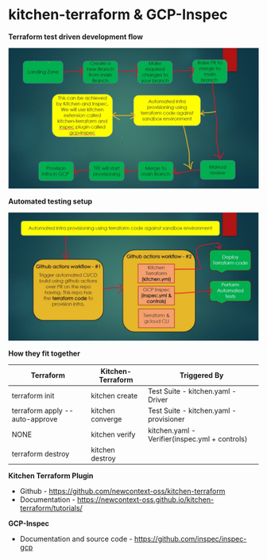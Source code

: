 # kitchen-terraform & GCP-Inspec

**Terraform test driven development flow**

![alt Terraform Testing](./Terraform_test_driven_development.jpg)

**Automated testing setup**

![alt Terraform Testing](./automated_test_flow.jpg)

**How they fit together**

|Terraform | Kitchen-Terraform | Triggered By| 
|--- | --- | --- |
|terraform init | kitchen create |  Test Suite - kitchen.yaml - Driver|
|terraform apply --auto-approve|kitchen converge| Test Suite - kitchen.yaml - provisioner|
|NONE|kitchen verify|kitchen.yaml - Verifier(inspec.yml + controls)|
|terraform destroy|kitchen destroy|

**Kitchen Terraform Plugin**

- Github - https://github.com/newcontext-oss/kitchen-terraform
- Documentation - https://newcontext-oss.github.io/kitchen-terraform/tutorials/

**GCP-Inspec**
- Documentation and source code - https://github.com/inspec/inspec-gcp